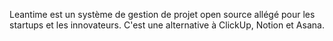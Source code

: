 Leantime est un système de gestion de projet open source allégé pour les startups et les innovateurs. C'est une alternative à ClickUp, Notion et Asana.